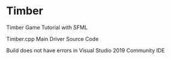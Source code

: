 # Timber
Timber Game Tutorial with SFML

Timber.cpp Main Driver Source Code

Build does not have errors in Visual Studio 2019 Community IDE
